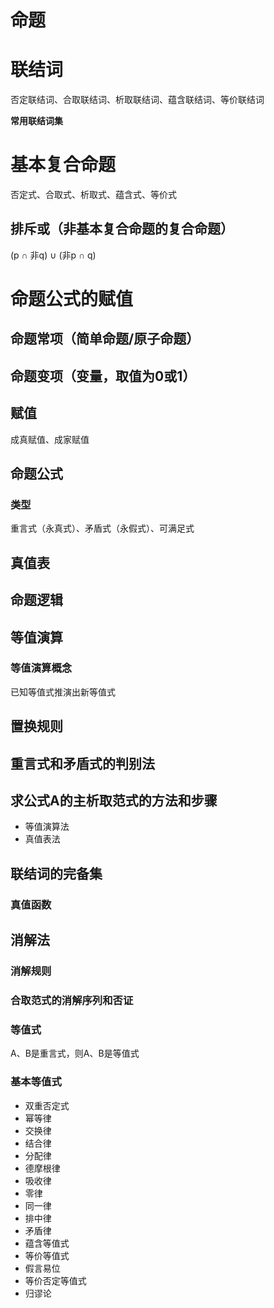 # 命题

# 联结词
否定联结词、合取联结词、析取联结词、蕴含联结词、等价联结词

**常用联结词集**

# 基本复合命题
否定式、合取式、析取式、蕴含式、等价式

## 排斥或（非基本复合命题的复合命题）
(p ∩ 非q) ∪ (非p ∩ q)

# 命题公式的赋值
## 命题常项（简单命题/原子命题）
## 命题变项（变量，取值为0或1）
## 赋值
成真赋值、成家赋值

## 命题公式
### 类型
重言式（永真式）、矛盾式（永假式）、可满足式


## 真值表

## 命题逻辑

## 等值演算
### 等值演算概念
已知等值式推演出新等值式

## 置换规则

## 重言式和矛盾式的判别法

## 求公式A的主析取范式的方法和步骤
- 等值演算法
- 真值表法


## 联结词的完备集

### 真值函数

## 消解法
### 消解规则
### 合取范式的消解序列和否证




### 等值式
A、B是重言式，则A、B是等值式

### 基本等值式
- 双重否定式
- 幂等律
- 交换律
- 结合律
- 分配律
- 德摩根律
- 吸收律
- 零律
- 同一律
- 排中律
- 矛盾律
- 蕴含等值式
- 等价等值式
- 假言易位
- 等价否定等值式
- 归谬论


